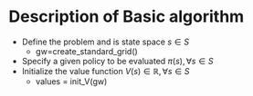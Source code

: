 # Description of Basic algorithm


* Define the problem and is state space $s \in S$
    * gw=create_standard_grid()
* Specify a given policy to be evaluated $\pi(s), \, \forall s \in S$
* Initialize the value function $V(s) \in \mathbb{R}, \, \forall s \in S$
    * values = init_V(gw) 
